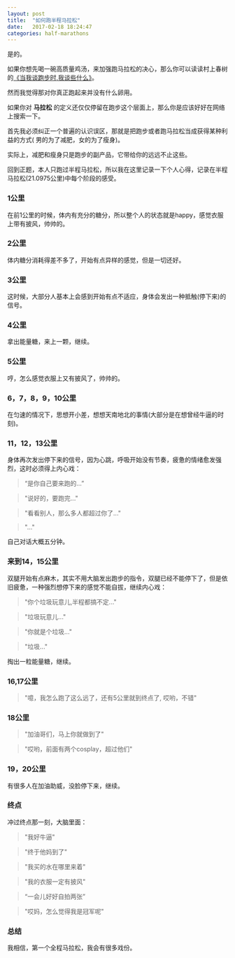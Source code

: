 ```yaml
---
layout: post
title:  "如何跑半程马拉松"
date:   2017-02-18 18:24:47
categories: half-marathons
---
```


是的。

如果你想先喝一碗高质量鸡汤，来加强跑马拉松的决心，那么你可以读读村上春树的[《当我谈跑步时,我谈些什么》](https://item.jd.com/11754532.html)。

然而我觉得那对你真正跑起来并没有什么卵用。

如果你对 **马拉松** 的定义还仅仅停留在跑步这个层面上，那么你是应该好好在网络上搜索一下。

首先我必须纠正一个普遍的认识误区，那就是把跑步或者跑马拉松当成获得某种利益的方式( 男的为了减肥，女的为了瘦身)。

实际上，减肥和瘦身只是跑步的副产品，它带给你的远远不止这些。

回到正题，本人只跑过半程马拉松，所以我在这里记录一下个人心得，记录在半程马拉松(21.0975公里)中每个阶段的感受。

### 1公里
在前1公里的时候，体内有充分的糖分，所以整个人的状态就是happy，感觉衣服上带有披风，帅帅的。

### 2公里
体内糖分消耗得差不多了，开始有点异样的感觉，但是一切还好。

### 3公里
这时候，大部分人基本上会感到开始有点不适应，身体会发出一种抵触(停下来)的信号。

### 4公里
拿出能量糖，来上一颗，继续。

### 5公里
哼，怎么感觉衣服上又有披风了，帅帅的。

### 6，7，8，9，10公里
在匀速的情况下，思想开小差，想想天南地北的事情(大部分是在想曾经牛逼的时刻)。

### 11，12，13公里
身体再次发出停下来的信号，因为心跳，呼吸开始没有节奏，疲惫的情绪愈发强烈，这时必须得上内心戏：

> “是你自己要来跑的...”

> "说好的，要跑完..."

> "看看别人，那么多人都超过你了..."

> "..."

自己对话大概五分钟。

### 来到14，15公里
双腿开始有点麻木，其实不用大脑发出跑步的指令，双腿已经不能停下了，但是依旧疲惫，一种强烈想停下来的感觉不能自拔，继续内心戏：

> "你个垃圾玩意儿,半程都搞不定..."

> "垃圾玩意儿..."

> "你就是个垃圾..."

> "垃圾..."

掏出一粒能量糖，继续。

### 16,17公里

> "噫，我怎么跑了这么远了，还有5公里就到终点了, 哎哟，不错"

### 18公里

> "加油哥们，马上你就做到了"

> "哎哟，前面有两个cosplay，超过他们"

### 19，20公里
有很多人在加油助威，没脸停下来，继续。

### 终点
冲过终点那一刻，大脑里面：

> "我好牛逼"

> "终于他妈到了"

> "我买的水在哪里来着"

> "我的衣服一定有披风"

> “一会儿好好自拍两张”

> "哎妈，怎么觉得我是冠军呢"

### 总结
我相信，第一个全程马拉松，我会有很多戏份。
